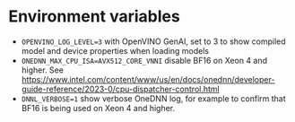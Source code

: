 # Environment variables

- `OPENVINO_LOG_LEVEL=3` with OpenVINO GenAI, set to 3 to show compiled model and device properties when loading models
- `ONEDNN_MAX_CPU_ISA=AVX512_CORE_VNNI` disable BF16 on Xeon 4 and higher. See https://www.intel.com/content/www/us/en/docs/onednn/developer-guide-reference/2023-0/cpu-dispatcher-control.html
- `DNNL_VERBOSE=1` show verbose OneDNN log, for example to confirm that BF16 is being used on Xeon 4 and higher.
